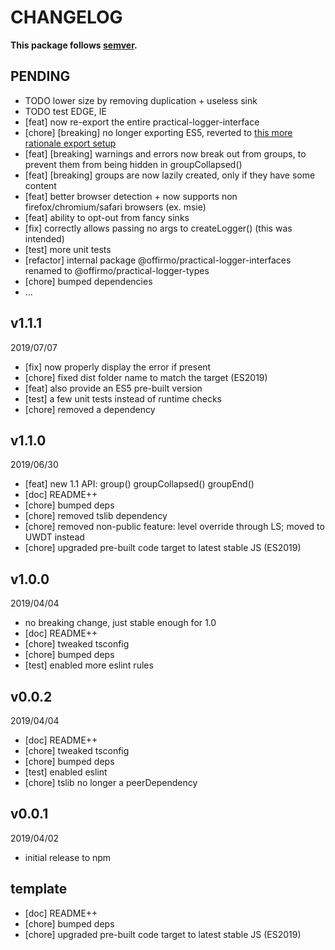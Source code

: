 # CHANGELOG
**This package follows [semver](https://semver.org/).**

## PENDING
* TODO lower size by removing duplication + useless sink
* TODO test EDGE, IE
* [feat] now re-export the entire practical-logger-interface
* [chore] [breaking] no longer exporting ES5, reverted to [this more rationale export setup](../../CONTRIBUTING/module-exports.md)
* [feat] [breaking] warnings and errors now break out from groups, to prevent them from being hidden in groupCollapsed()
* [feat] [breaking] groups are now lazily created, only if they have some content
* [feat] better browser detection + now supports non firefox/chromium/safari browsers (ex. msie)
* [feat] ability to opt-out from fancy sinks
* [fix] correctly allows passing no args to createLogger() (this was intended)
* [test] more unit tests
* [refactor] internal package @offirmo/practical-logger-interfaces renamed to @offirmo/practical-logger-types
* [chore] bumped dependencies
* ...

## v1.1.1
2019/07/07
* [fix] now properly display the error if present
* [chore] fixed dist folder name to match the target (ES2019)
* [feat] also provide an ES5 pre-built version
* [test] a few unit tests instead of runtime checks
* [chore] removed a dependency

## v1.1.0
2019/06/30
* [feat] new 1.1 API: group() groupCollapsed() groupEnd()
* [doc] README++
* [chore] bumped deps
* [chore] removed tslib dependency
* [chore] removed non-public feature: level override through LS; moved to UWDT instead
* [chore] upgraded pre-built code target to latest stable JS (ES2019)

## v1.0.0
2019/04/04
* no breaking change, just stable enough for 1.0
* [doc] README++
* [chore] tweaked tsconfig
* [chore] bumped deps
* [test] enabled more eslint rules

## v0.0.2
2019/04/04
* [doc] README++
* [chore] tweaked tsconfig
* [chore] bumped deps
* [test] enabled eslint
* [chore] tslib no longer a peerDependency

## v0.0.1
2019/04/02
* initial release to npm

## template
* [doc] README++
* [chore] bumped deps
* [chore] upgraded pre-built code target to latest stable JS (ES2019)
